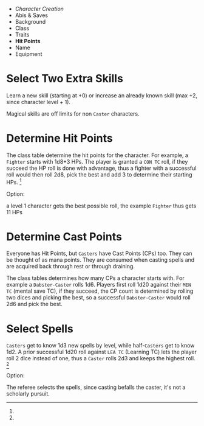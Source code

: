 
<!-- .margin.compass -->
* _Character Creation_
* Abis & Saves
* Background
* Class
* Traits
* **Hit Points**
* Name
* Equipment


# Select Two Extra Skills

Learn a new skill (starting at +0) or increase an already known skill (max +2, since character level + 1).

Magical skills are off limits for non `Caster` characters.


# Determine Hit Points

The class table determine the hit points for the character. For example, a `Fighter` starts with 1d8+3 HPs. The player is granted a `CON TC` roll, if they succeed the HP roll is done with advantage, thus a fighter with a successful roll would then roll 2d8, pick the best and add 3 to determine their starting HPs. [^1]

[^1]:
  Option:

  a level 1 character gets the best possible roll, the example `Fighter` thus gets 11 HPs


# Determine Cast Points

Everyone has Hit Points, but `Casters` have Cast Points (CPs) too. They can be thought of as mana points. They are consumed when casting spells and are acquired back through rest or through draining.

The class tables determines how many CPs a character starts with. For example a `Dabster-Caster` rolls 1d6. Players first roll 1d20 against their `MEN TC` (mental save TC), if they succeed, the CP count is determined by rolling two dices and picking the best, so a successful `Dabster-Caster` would roll 2d6 and pick the best.


# Select Spells

`Casters` get to know 1d3 new spells by level, while half-`Casters` get to know 1d2. A prior successful 1d20 roll against `LEA TC` (Learning TC) lets the player roll 2 dice instead of one, thus a `Caster` rolls 2d3 and keeps the highest roll. [^2]

[^2]:
  Option:

  The referee selects the spells, since casting befalls the caster, it's not a scholarly pursuit.

<!--
Since spells go along two axes, form and colour.
-->

